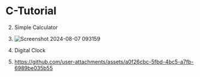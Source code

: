 # C-Tutorial


2. Simple Calculator
3. ![Screenshot 2024-08-07 093159](https://github.com/user-attachments/assets/7b5b4cbf-5aa2-422a-af40-048c941ff583)

3. Digital Clock
4. https://github.com/user-attachments/assets/a0f26cbc-5fbd-4bc5-a7fb-6989be035b55



